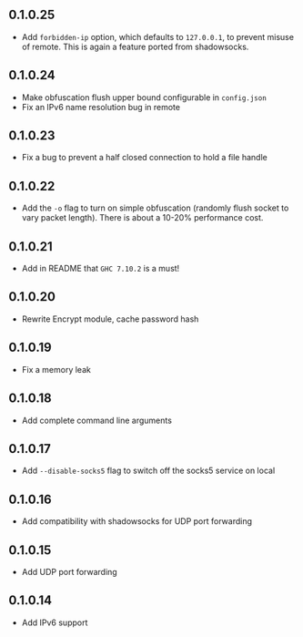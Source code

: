 0.1.0.25
--------
* Add `forbidden-ip` option, which defaults to `127.0.0.1`, to prevent misuse
  of remote. This is again a feature ported from shadowsocks.

0.1.0.24
--------
* Make obfuscation flush upper bound configurable in `config.json`
* Fix an IPv6 name resolution bug in remote

0.1.0.23
---------
* Fix a bug to prevent a half closed connection to hold a file handle

0.1.0.22
--------
* Add the `-o` flag to turn on simple obfuscation (randomly flush socket to vary
  packet length). There is about a 10-20% performance cost.

0.1.0.21
--------
* Add in README that `GHC 7.10.2` is a must!

0.1.0.20
--------
* Rewrite Encrypt module, cache password hash

0.1.0.19
--------
* Fix a memory leak

0.1.0.18
--------
* Add complete command line arguments

0.1.0.17
--------
* Add `--disable-socks5` flag to switch off the socks5 service on local

0.1.0.16
--------
* Add compatibility with shadowsocks for UDP port forwarding

0.1.0.15
--------
* Add UDP port forwarding

0.1.0.14
--------
* Add IPv6 support
